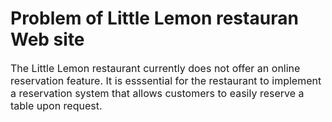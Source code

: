 # Problem of Little Lemon restauran Web site

<font size="3">The Little Lemon restaurant currently does not offer an online reservation feature.
It is esssential for the restaurant to implement a reservation system that allows customers to easily reserve a table upon request.</font>
